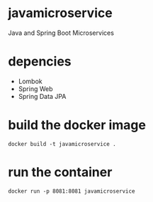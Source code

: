 # javamicroservice
Java and Spring Boot Microservices

# depencies
- Lombok
- Spring Web
- Spring Data JPA

# build the docker image
```
docker build -t javamicroservice .

```

# run the container
```
docker run -p 8081:8081 javamicroservice

```